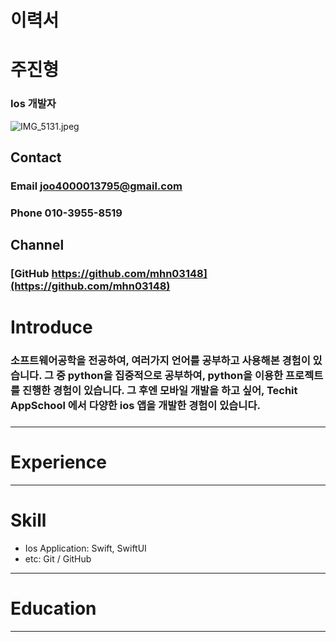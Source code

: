 # 이력서

# 주진형

### Ios 개발자

![IMG_5131.jpeg](%E1%84%8B%E1%85%B5%E1%84%85%E1%85%A7%E1%86%A8%E1%84%89%E1%85%A5%202be8601924a34fbea78be4ccd80199ff/IMG_5131.jpeg)

## Contact

### Email   joo4000013795@gmail.com

### Phone  010-3955-8519

## **Channel**

### [GitHub https://github.com/mhn03148](https://github.com/mhn03148)

# Introduce

### 소프트웨어공학을 전공하여, 여러가지 언어를 공부하고 사용해본 경험이 있습니다. 그 중 python을 집중적으로 공부하여, python을 이용한 프로젝트를 진행한 경험이 있습니다. 그 후엔 모바일 개발을 하고 싶어, Techit AppSchool 에서 다양한 ios 앱을 개발한 경험이 있습니다.

### 

---

# Experience

---

# Skill

- Ios Application: Swift, SwiftUI
- etc: Git / GitHub

---

# Education

---
